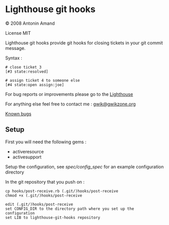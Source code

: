 # Lighthouse git hooks

© 2008 Antonin Amand

License MIT

Lighthouse git hooks provide git hooks for closing tickets in your git commit message.

Syntax :

	# close ticket 3
	[#3 state:resolved]
	
	# assign ticket 4 to someone else
	[#4 state:open assign:joe]


For bug reports or improvements please go to the
[Lighthouse](http://gwikzone.lighthouseapp.com/projects/13833-lighthouse-git-hooks)

For anything else feel free to contact me : gwik@gwikzone.org

[Known bugs](http://gwikzone.lighthouseapp.com/projects/13833/milestones/14257-bugs)

## Setup

First you will need the following gems :

- activeresource
- activesupport

Setup the configuration, see *spec/config_spec* for an example configuration directory

In the git repository that you push on :

	cp hooks/post-receive.rb (.git/)hooks/post-receive
	chmod +x (.git/)hooks/post-receive
	
	edit (.git/)hooks/post-receive
	set CONFIG_DIR to the directory path where you set up the configuration
	set LIB to lighthouse-git-hooks repository
